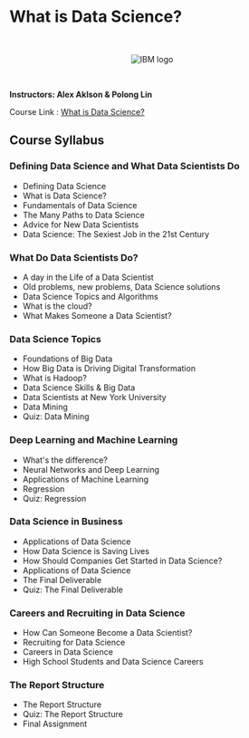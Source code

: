 # What is Data Science?

<br>

<p align="center">
 <img src="https://raw.githubusercontent.com/waiyankyaw961999/IBM-Data-Science-Professional-Certification/master/ibm.svg?" title="IBM logo" alt = "IBM logo" />
</p>

<br>

**Instructors: Alex Aklson & Polong Lin**

Course Link : [What is Data Science?](https://www.coursera.org/learn/what-is-datascience)

## Course Syllabus

### Defining Data Science and What Data Scientists Do
- Defining Data Science    
- What is Data Science?
- Fundamentals of Data Science
- The Many Paths to Data Science
- Advice for New Data Scientists
- Data Science: The Sexiest Job in the 21st Century

### What Do Data Scientists Do?
- A day in the Life of a Data Scientist
- Old problems, new problems, Data Science solutions
- Data Science Topics and Algorithms
- What is the cloud?
- What Makes Someone a Data Scientist?

### Data Science Topics   
- Foundations of Big Data
- How Big Data is Driving Digital Transformation
- What is Hadoop?
- Data Science Skills & Big Data
- Data Scientists at New York University
- Data Mining
- Quiz: Data Mining

### Deep Learning and Machine Learning
- What's the difference?
- Neural Networks and Deep Learning
- Applications of Machine Learning
- Regression
- Quiz: Regression

### Data Science in Business
- Applications of Data Science
- How Data Science is Saving Lives
- How Should Companies Get Started in Data Science?
- Applications of Data Science
- The Final Deliverable
- Quiz: The Final Deliverable

### Careers and Recruiting in Data Science
- How Can Someone Become a Data Scientist?
- Recruiting for Data Science
- Careers in Data Science
- High School Students and Data Science Careers

### The Report Structure
- The Report Structure
- Quiz: The Report Structure
- Final Assignment
